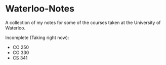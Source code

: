 # Waterloo-Notes
A collection of my notes for some of the courses taken at the University of Waterloo.

Incomplete (Taking right now):
- CO 250
- CO 330
- CS 341

